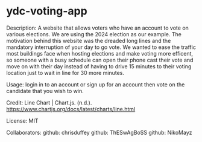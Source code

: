 # ydc-voting-app
Description: A website that allows voters who have an account to vote on various elections. We are using the 2024 election as our example. The motivation behind this website was the dreaded long lines and the mandatory interruption of your day to go vote. We wanted to ease the traffic most buildings face when hosting elections and make voting more efficent, so someone with a busy schedule can open their phone cast their vote and move on with their day instead of having to drive 15 minutes to their voting location just to wait in line for 30 more minutes. 

Usage: login in to an account or sign up for an account then vote on the candidate that you wish to win. 

Credit: Line Chart | Chart.js. (n.d.). https://www.chartjs.org/docs/latest/charts/line.html

License: MIT

Collaborators:
  github: chrisduffey
  github: ThESwAgBoSS
  github: NikoMayz

